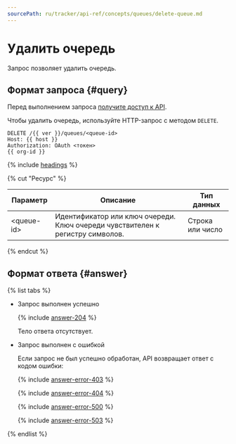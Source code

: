 ```yaml
---
sourcePath: ru/tracker/api-ref/concepts/queues/delete-queue.md
---
```

# Удалить очередь

Запрос позволяет удалить очередь.

## Формат запроса {#query}

Перед выполнением запроса [получите доступ к API](../access.md).

Чтобы удалить очередь, используйте HTTP-запрос с методом `DELETE`.

```
DELETE /{{ ver }}/queues/<queue-id>
Host: {{ host }}
Authorization: OAuth <токен>
{{ org-id }}
```

{% include [headings](../../../_includes/tracker/api/headings.md) %}

{% cut "Ресурс" %}

Параметр | Описание | Тип данных
----- | ----- | -----
\<queue-id\> | Идентификатор или ключ очереди. Ключ очереди чувствителен к регистру символов. | Строка или число

{% endcut %}

## Формат ответа {#answer}

{% list tabs %}

- Запрос выполнен успешно

  {% include [answer-204](../../../_includes/tracker/api/answer-204.md) %} 
  
  Тело ответа отсутствует.

- Запрос выполнен с ошибкой

    Если запрос не был успешно обработан, API возвращает ответ с кодом ошибки:

    {% include [answer-error-403](../../../_includes/tracker/api/answer-error-403.md) %}

    {% include [answer-error-404](../../../_includes/tracker/api/answer-error-404.md) %}

    {% include [answer-error-500](../../../_includes/tracker/api/answer-error-500.md) %}

    {% include [answer-error-503](../../../_includes/tracker/api/answer-error-503.md) %}

{% endlist %}